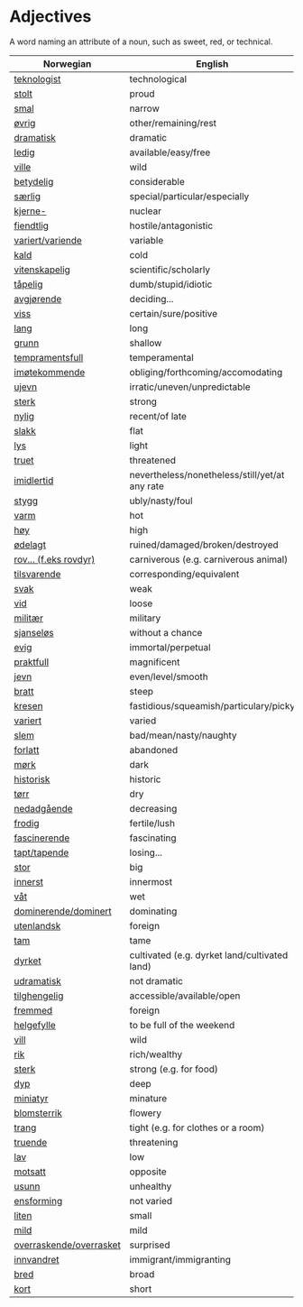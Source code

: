 # Adjectives

A word naming an attribute of a noun, such as sweet, red, or technical.

| Norwegian | English |
| --- | --- |
| [teknologist](https://www.ordnett.no/search?language=no&phrase=teknologist) | technological |
| [stolt](https://www.ordnett.no/search?language=no&phrase=stolt) | proud |
| [smal](https://www.ordnett.no/search?language=no&phrase=smal) | narrow |
| [øvrig](https://www.ordnett.no/search?language=no&phrase=øvrig) | other/remaining/rest |
| [dramatisk](https://www.ordnett.no/search?language=no&phrase=dramatisk) | dramatic |
| [ledig](https://www.ordnett.no/search?language=no&phrase=ledig) | available/easy/free |
| [ville](https://www.ordnett.no/search?language=no&phrase=ville) | wild |
| [betydelig](https://www.ordnett.no/search?language=no&phrase=betydelig) | considerable |
| [særlig](https://www.ordnett.no/search?language=no&phrase=særlig) | special/particular/especially |
| [kjerne-](https://www.ordnett.no/search?language=no&phrase=kjerne-) | nuclear |
| [fiendtlig](https://www.ordnett.no/search?language=no&phrase=fiendtlig) | hostile/antagonistic |
| [variert/variende](https://www.ordnett.no/search?language=no&phrase=variert/variende) | variable |
| [kald](https://www.ordnett.no/search?language=no&phrase=kald) | cold |
| [vitenskapelig](https://www.ordnett.no/search?language=no&phrase=vitenskapelig) | scientific/scholarly |
| [tåpelig](https://www.ordnett.no/search?language=no&phrase=tåpelig) | dumb/stupid/idiotic |
| [avgjørende](https://www.ordnett.no/search?language=no&phrase=avgjørende) | deciding... |
| [viss](https://www.ordnett.no/search?language=no&phrase=viss) | certain/sure/positive |
| [lang](https://www.ordnett.no/search?language=no&phrase=lang) | long |
| [grunn](https://www.ordnett.no/search?language=no&phrase=grunn) | shallow |
| [tempramentsfull](https://www.ordnett.no/search?language=no&phrase=tempramentsfull) | temperamental |
| [imøtekommende](https://www.ordnett.no/search?language=no&phrase=imøtekommende) | obliging/forthcoming/accomodating |
| [ujevn](https://www.ordnett.no/search?language=no&phrase=ujevn) | irratic/uneven/unpredictable |
| [sterk](https://www.ordnett.no/search?language=no&phrase=sterk) | strong |
| [nylig](https://www.ordnett.no/search?language=no&phrase=nylig) | recent/of late |
| [slakk](https://www.ordnett.no/search?language=no&phrase=slakk) | flat |
| [lys](https://www.ordnett.no/search?language=no&phrase=lys) | light |
| [truet](https://www.ordnett.no/search?language=no&phrase=truet) | threatened |
| [imidlertid](https://www.ordnett.no/search?language=no&phrase=imidlertid) | nevertheless/nonetheless/still/yet/at any rate |
| [stygg](https://www.ordnett.no/search?language=no&phrase=stygg) | ubly/nasty/foul |
| [varm](https://www.ordnett.no/search?language=no&phrase=varm) | hot |
| [høy](https://www.ordnett.no/search?language=no&phrase=høy) | high |
| [ødelagt](https://www.ordnett.no/search?language=no&phrase=ødelagt) | ruined/damaged/broken/destroyed |
| [rov... (f.eks rovdyr)](https://www.ordnett.no/search?language=no&phrase=rov...%20(f.eks%20rovdyr)) | carniverous (e.g. carniverous animal) |
| [tilsvarende](https://www.ordnett.no/search?language=no&phrase=tilsvarende) | corresponding/equivalent |
| [svak](https://www.ordnett.no/search?language=no&phrase=svak) | weak |
| [vid](https://www.ordnett.no/search?language=no&phrase=vid) | loose |
| [militær](https://www.ordnett.no/search?language=no&phrase=militær) | military |
| [sjanseløs](https://www.ordnett.no/search?language=no&phrase=sjanseløs) | without a chance |
| [evig](https://www.ordnett.no/search?language=no&phrase=evig) | immortal/perpetual |
| [praktfull](https://www.ordnett.no/search?language=no&phrase=praktfull) | magnificent |
| [jevn](https://www.ordnett.no/search?language=no&phrase=jevn) | even/level/smooth |
| [bratt](https://www.ordnett.no/search?language=no&phrase=bratt) | steep |
| [kresen](https://www.ordnett.no/search?language=no&phrase=kresen) | fastidious/squeamish/particulary/picky |
| [variert](https://www.ordnett.no/search?language=no&phrase=variert) | varied |
| [slem](https://www.ordnett.no/search?language=no&phrase=slem) | bad/mean/nasty/naughty |
| [forlatt](https://www.ordnett.no/search?language=no&phrase=forlatt) | abandoned |
| [mørk](https://www.ordnett.no/search?language=no&phrase=mørk) | dark |
| [historisk](https://www.ordnett.no/search?language=no&phrase=historisk) | historic |
| [tørr](https://www.ordnett.no/search?language=no&phrase=tørr) | dry |
| [nedadgående](https://www.ordnett.no/search?language=no&phrase=nedadgående) | decreasing |
| [frodig](https://www.ordnett.no/search?language=no&phrase=frodig) | fertile/lush |
| [fascinerende](https://www.ordnett.no/search?language=no&phrase=fascinerende) | fascinating |
| [tapt/tapende](https://www.ordnett.no/search?language=no&phrase=tapt/tapende) | losing... |
| [stor](https://www.ordnett.no/search?language=no&phrase=stor) | big |
| [innerst](https://www.ordnett.no/search?language=no&phrase=innerst) | innermost |
| [våt](https://www.ordnett.no/search?language=no&phrase=våt) | wet |
| [dominerende/dominert](https://www.ordnett.no/search?language=no&phrase=dominerende/dominert) | dominating |
| [utenlandsk](https://www.ordnett.no/search?language=no&phrase=utenlandsk) | foreign |
| [tam](https://www.ordnett.no/search?language=no&phrase=tam) | tame |
| [dyrket](https://www.ordnett.no/search?language=no&phrase=dyrket) | cultivated (e.g. dyrket land/cultivated land) |
| [udramatisk](https://www.ordnett.no/search?language=no&phrase=udramatisk) | not dramatic |
| [tilghengelig](https://www.ordnett.no/search?language=no&phrase=tilghengelig) | accessible/available/open |
| [fremmed](https://www.ordnett.no/search?language=no&phrase=fremmed) | foreign |
| [helgefylle](https://www.ordnett.no/search?language=no&phrase=helgefylle) | to be full of the weekend |
| [vill](https://www.ordnett.no/search?language=no&phrase=vill) | wild |
| [rik](https://www.ordnett.no/search?language=no&phrase=rik) | rich/wealthy |
| [sterk](https://www.ordnett.no/search?language=no&phrase=sterk) | strong (e.g. for food) |
| [dyp](https://www.ordnett.no/search?language=no&phrase=dyp) | deep |
| [miniatyr](https://www.ordnett.no/search?language=no&phrase=miniatyr) | minature |
| [blomsterrik](https://www.ordnett.no/search?language=no&phrase=blomsterrik) | flowery |
| [trang](https://www.ordnett.no/search?language=no&phrase=trang) | tight (e.g. for clothes or a room) |
| [truende](https://www.ordnett.no/search?language=no&phrase=truende) | threatening |
| [lav](https://www.ordnett.no/search?language=no&phrase=lav) | low |
| [motsatt](https://www.ordnett.no/search?language=no&phrase=motsatt) | opposite |
| [usunn](https://www.ordnett.no/search?language=no&phrase=usunn) | unhealthy |
| [ensforming](https://www.ordnett.no/search?language=no&phrase=ensforming) | not varied |
| [liten](https://www.ordnett.no/search?language=no&phrase=liten) | small |
| [mild](https://www.ordnett.no/search?language=no&phrase=mild) | mild |
| [overraskende/overrasket](https://www.ordnett.no/search?language=no&phrase=overraskende/overrasket) | surprised |
| [innvandret](https://www.ordnett.no/search?language=no&phrase=innvandret) | immigrant/immigranting |
| [bred](https://www.ordnett.no/search?language=no&phrase=bred) | broad |
| [kort](https://www.ordnett.no/search?language=no&phrase=kort) | short |

